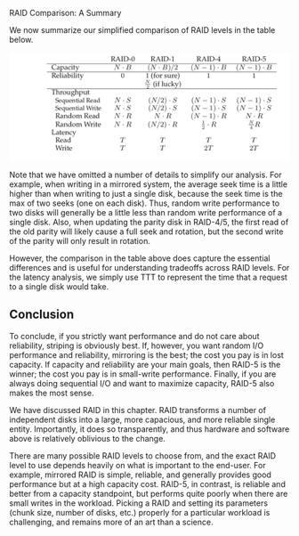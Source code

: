RAID Comparison: A Summary

We now summarize our simplified comparison of RAID levels in the table below.

![](comparison.png)


Note that we have omitted a number of details to simplify our analysis. For example, when writing in a mirrored system, the average seek time is a little higher than when writing to just a single disk, because the seek time is the max of two seeks (one on each disk). Thus, random write performance to two disks will generally be a little less than random write performance of a single disk. Also, when updating the parity disk in RAID-4/5, the first read of the old parity will likely cause a full seek and rotation, but the second write of the parity will only result in rotation.

However, the comparison in the table above does capture the essential differences and is useful for understanding tradeoffs across RAID levels. For the latency analysis, we simply use TTT to represent the time that a request to a single disk would take.


## Conclusion


To conclude, if you strictly want performance and do not care about reliability, striping is obviously best. If, however, you want random I/O performance and reliability, mirroring is the best; the cost you pay is in lost capacity. If capacity and reliability are your main goals, then RAID-5 is the winner; the cost you pay is in small-write performance. Finally, if you are always doing sequential I/O and want to maximize capacity, RAID-5 also makes the most sense.


We have discussed RAID in this chapter. RAID transforms a number of independent disks into a large, more capacious, and more reliable single entity. Importantly, it does so transparently, and thus hardware and software above is relatively oblivious to the change.

There are many possible RAID levels to choose from, and the exact RAID level to use depends heavily on what is important to the end-user. For example, mirrored RAID is simple, reliable, and generally provides good performance but at a high capacity cost. RAID-5, in contrast, is reliable and better from a capacity standpoint, but performs quite poorly when there are small writes in the workload. Picking a RAID and setting its parameters (chunk size, number of disks, etc.) properly for a particular workload is challenging, and remains more of an art than a science.


